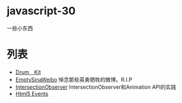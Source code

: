 # javascript-30
一些小东西

# 列表
  - [Drum　Kit](https://huntdream.github.io/javascript-30/drumKit)
  - [EmptySinaWeibo](https://huntdream.github.io/javascript-30/emptySinaWeibo.js) 悼念那些英勇牺牲的微博。R.I.P
  - [IntersectionObserver](https://huntdream.github.io/javascript-30/intersectionObserver) IntersectionObserver和Animation API的实践
  - [Html5 Events](https://huntdream.github.io/javascript-30/html5events)
